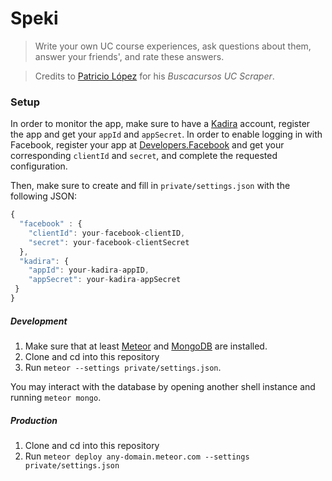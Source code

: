 # Speki

> Write your own UC course experiences, ask questions about them, answer your
friends', and rate these answers.

> Credits to [Patricio López](https://github.com/mrpatiwi) for his *Buscacursos
UC Scraper*.

### Setup

In order to monitor the app, make sure to have a [Kadira](https://kadira.io/)
account, register the app and get your `appId` and `appSecret`. In order to
enable logging in with Facebook, register your app at
[Developers.Facebook](https://developers.facebook.com/) and get your
corresponding `clientId` and `secret`, and complete the requested configuration.

Then, make sure to create and fill in `private/settings.json` with the following
JSON:

```javascript
{
  "facebook" : {
    "clientId": your-facebook-clientID,
    "secret": your-facebook-clientSecret
  },
  "kadira": {
    "appId": your-kadira-appID,
    "appSecret": your-kadira-appSecret
 }
}
```

##### Development

1. Make sure that at least [Meteor](https://www.meteor.com/install) and
[MongoDB](https://www.mongodb.org/) are installed.
2. Clone and cd into this repository
3. Run `meteor --settings private/settings.json`.

You may interact with the database by opening another shell instance and running
`meteor mongo`.

##### Production

1. Clone and cd into this repository
2. Run `meteor deploy any-domain.meteor.com --settings private/settings.json`
